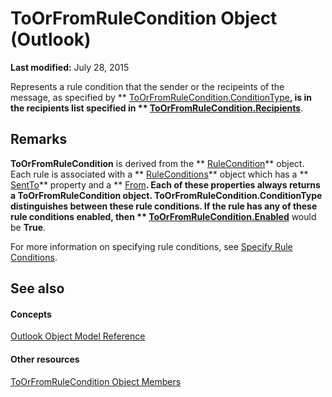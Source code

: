
# ToOrFromRuleCondition Object (Outlook)

 **Last modified:** July 28, 2015

Represents a rule condition that the sender or the recipeints of the message, as specified by  ** [ToOrFromRuleCondition.ConditionType](a5c6e08c-643e-965d-cd3e-b434f20579a0.md)**, is in the recipients list specified in  ** [ToOrFromRuleCondition.Recipients](4d1a3cb4-ec6e-b8d0-a4d2-0ebe1f829b00.md)**.

## Remarks

 **ToOrFromRuleCondition** is derived from the ** [RuleCondition](e03f91c2-2c08-b036-104a-d6246f28bc2d.md)** object. Each rule is associated with a ** [RuleConditions](e8e9a05a-b36b-add2-b294-8cdc5a97e119.md)** object which has a ** [SentTo](54039c2f-b2a5-2878-84c0-b129b4ce96fa.md)** property and a ** [From](3ebda0d0-ba44-95c6-ed02-a9c6acbf1f1c.md)**. Each of these properties always returns a  **ToOrFromRuleCondition** object. **ToOrFromRuleCondition.ConditionType** distinguishes between these rule conditions. If the rule has any of these rule conditions enabled, then ** [ToOrFromRuleCondition.Enabled](31e43906-b47a-95e3-d51b-3fa6af553fad.md)** would be **True**.

For more information on specifying rule conditions, see  [Specify Rule Conditions](812c131a-fe23-1b8b-5e2d-9459d7102630.md).


## See also


#### Concepts


 [Outlook Object Model Reference](73221b13-d8d8-99b8-3394-b95dbbfd5ddc.md)
#### Other resources


 [ToOrFromRuleCondition Object Members](d6367e9c-8a05-664d-2dbd-0c52c2c88518.md)
